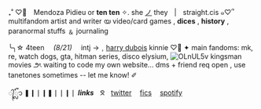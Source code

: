 ₊˚ ♡⃕⠀ Mendoza Pidieu or **ten ten** ✧. she [ノ](https://en.pronouns.page/she) they  |  straight.cis
        ๑♡՞ multifandom artist and writer യ video/card games , **dices** , **history** , paranormal stuffs ﹠ journaling

╰╮☆ 4teen  *(8/21)*  intj →﹐[harry dubois](https://discoelysium.fandom.com/wiki/Harrier_Du_Bois) kinnie 
       ♡⃘ ✦ main fandoms: mk, re, watch dogs, gta, hitman series, disco elysium, ![OLnUL5v](https://github.com/crenzy-rbyi/crenzy-rbyi/assets/156772579/dc4ad98d-41c5-4ba5-9dbf-fa23f300a529) kingsman movies
౨ৎ waiting to code my own website... dms + friend req open , use tanetones sometimes -- let me know! ✐

 ᭄ᬽ  ❚❙❘❙❚❘❘❙❘  ***links***ㅤᘝㅤ[twitter](https://twitter.com/aburrne/) ㅤ[fics](https://archiveofourown.org/users/aburrne) ㅤ[spotify](https://open.spotify.com/user/4xr78rl6syz9w4d16zgdhurx3?si=cbe0407113c44464)
